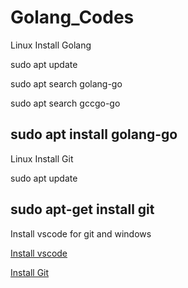 # Golang_Codes
Linux Install Golang

sudo apt update

sudo apt search golang-go

sudo apt search gccgo-go

sudo apt install golang-go
------------------------------------------
Linux Install Git

sudo apt update

sudo apt-get install git
------------------------------------------
Install vscode for git and windows

[Install vscode]((https://code.visualstudio.com/download))

[Install Git](https://gitforwindows.org)
